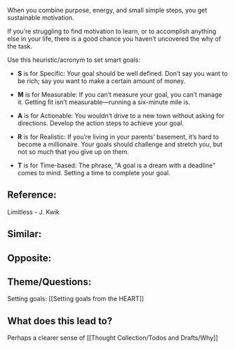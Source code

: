 When you combine purpose, energy, and small simple steps, you get sustainable motivation.

If you’re struggling to find motivation to learn, or to accomplish anything else in your life, there is a good chance you haven’t uncovered the why of the task. 

Use this heuristic/acronym to set smart goals:

- **S** is for Specific: Your goal should be well defined. Don’t say you want to be rich; say you want to make a certain amount of money. 

- **M** is for Measurable: If you can’t measure your goal, you can’t manage it. Getting fit isn’t measurable—running a six-minute mile is. 

- **A** is for Actionable: You wouldn’t drive to a new town without asking for directions. Develop the action steps to achieve your goal.

- **R** is for Realistic: If you’re living in your parents’ basement, it’s hard to become a millionaire. Your goals should challenge and stretch you, but not so much that you give up on them.

- **T** is for Time-based: The phrase, “A goal is a dream with a deadline” comes to mind. Setting a time to complete your goal.

## Reference:
Limitless - J. Kwik

## Similar:


## Opposite:

## Theme/Questions:
Setting goals: [[Setting goals from the HEART]]

## What does this lead to?
Perhaps a clearer sense of [[Thought Collection/Todos and Drafts/Why]]